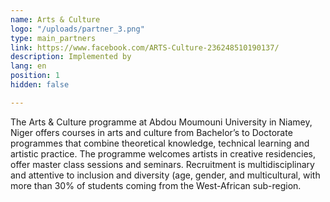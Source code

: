 ```yaml
---
name: Arts & Culture
logo: "/uploads/partner_3.png"
type: main_partners
link: https://www.facebook.com/ARTS-Culture-236248510190137/
description: Implemented by
lang: en
position: 1
hidden: false

---
```

The Arts & Culture programme at Abdou Moumouni University in Niamey, Niger offers courses in arts and culture from Bachelor’s to Doctorate programmes that combine theoretical knowledge, technical learning and artistic practice. The programme welcomes artists in creative residencies, offer master class sessions and seminars. Recruitment is multidisciplinary and attentive to inclusion and diversity (age, gender, and multicultural, with more than 30% of students coming from the West-African sub-region.